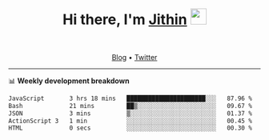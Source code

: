 <h1 align="center">Hi there, I'm <a href="https://jithset.github.io/" target="_blank">Jithin</a> <img
src="https://github.com/blackcater/blackcater/raw/main/images/Hi.gif" height="32" /></h1>

<br />

<p align="center">
  <a href="https://jithset.github.io">Blog</a> •
  <a href="https://twitter.com/jithset">Twitter</a>
</p>

---

📊 **Weekly development breakdown**

<!--START_SECTION:waka-->

```txt
JavaScript       3 hrs 18 mins   ██████████████████████░░░   87.96 %
Bash             21 mins         ██▒░░░░░░░░░░░░░░░░░░░░░░   09.67 %
JSON             3 mins          ▒░░░░░░░░░░░░░░░░░░░░░░░░   01.37 %
ActionScript 3   1 min           ░░░░░░░░░░░░░░░░░░░░░░░░░   00.45 %
HTML             0 secs          ░░░░░░░░░░░░░░░░░░░░░░░░░   00.30 %
```

<!--END_SECTION:waka-->

